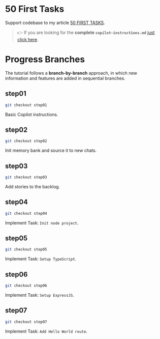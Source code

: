 # 50 First Tasks

Support codebase to my article [50 FIRST TASKS]().

> 👉 If you are looking for the **complete `copilot-instructions.md`** [just click here](./copilot-instructions.md).


# Progress Branches

The tutorial follows a **branch-by-branch** approach, in which new information and features are added in sequential branches.

## step01

```bash
git checkout step01
```

Basic Copilot instructions.

## step02

```bash
git checkout step02
```

Init memory bank and source it to new chats.

## step03

```bash
git checkout step03
```

Add stories to the backlog.

## step04

```bash
git checkout step04
```

Implement Task: `Init node project`.

## step05

```bash
git checkout step05
```

Implement Task: `Setup TypeScript`.

## step06

```bash
git checkout step06
```

Implement Task: `Setup ExpressJS`.

## step07

```bash
git checkout step07
```

Implement Task: `Add Hello World route`.